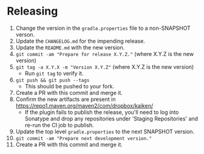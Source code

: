 Releasing
========

 1. Change the version in the `gradle.properties` file to a non-SNAPSHOT verson.
 2. Update the `CHANGELOG.md` for the impending release.
 3. Update the `README.md` with the new version.
 4. `git commit -am "Prepare for release X.Y.Z."` (where X.Y.Z is the new version)
 5. `git tag -a X.Y.X -m "Version X.Y.Z"` (where X.Y.Z is the new version)
    * Run `git tag` to verify it.
 6. `git push && git push --tags`
    * This should be pushed to your fork.
 7. Create a PR with this commit and merge it.
 8. Confirm the new artifacts are present in https://repo1.maven.org/maven2/com/dropbox/kaiken/
    * If the plugin fails to publish the release, you'll need to log into Sonatype and drop any repositories under 'Staging Repositories' and re-run the CI job to publish.
 9. Update the top level `gradle.properties` to the next SNAPSHOT version.
 10. `git commit -am "Prepare next development version."`
 11. Create a PR with this commit and merge it.
